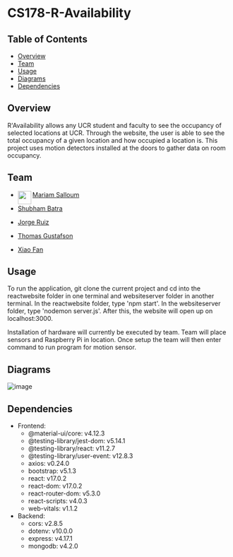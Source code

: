 # CS178-R-Availability 

## Table of Contents
- [Overview](#overview)
- [Team](#team)
- [Usage](#usage)
- [Diagrams](#diagrams)
- [Dependencies](#dependencies)

## Overview
R'Availability allows any UCR student and faculty to see the occupancy of selected locations at UCR. Through the website, the user is able to see the total occupancy of a given location and how occupied a location is. This project uses motion detectors installed at the doors to gather data on room occupancy.

## Team
- <a href="https://github.com/msalloum" target="_blank"><img src="https://avatars3.githubusercontent.com/u/1790819?s=400&v=4" align="left" height="30px">Mariam Salloum </a>

- <a href = "https://github.com/shubham-batra" target="_blank">Shubham Batra</a>

- <a href = "https://github.com/ruiz-jorge" target="_blank">Jorge Ruiz</a>

- <a href = "https://github.com/tgustafson2" target="_blank">Thomas Gustafson</a>

- <a href = "https://github.com/XiaoFan-UCR-CompEngr" target="_blank">Xiao Fan</a>


## Usage

To run the application, git clone the current project and cd into the reactwebsite folder in one terminal and websiteserver folder in another terminal. In the reactwebsite folder, type 'npm start'. In the websiteserver folder, type 'nodemon server.js'. After this, the website will open up on localhost:3000.

Installation of hardware will currently be executed by team. Team will place sensors and Raspberry Pi in location. Once setup the team will then enter command to run program for motion sensor.

<Screenshot of application>
  
## Diagrams
 
![image](https://user-images.githubusercontent.com/19676276/144738029-82062485-f564-4237-9b74-bce7f1173abc.png)

  
## Dependencies
- Frontend:
  - @material-ui/core: v4.12.3
  - @testing-library/jest-dom: v5.14.1
  - @testing-library/react: v11.2.7
  - @testing-library/user-event: v12.8.3
  - axios: v0.24.0
  - bootstrap: v5.1.3
  - react: v17.0.2
  - react-dom: v17.0.2
  - react-router-dom: v5.3.0
  - react-scripts: v4.0.3
  - web-vitals: v1.1.2
- Backend:
  - cors: v2.8.5
  - dotenv: v10.0.0
  - express: v4.17.1
  - mongodb: v4.2.0
  

